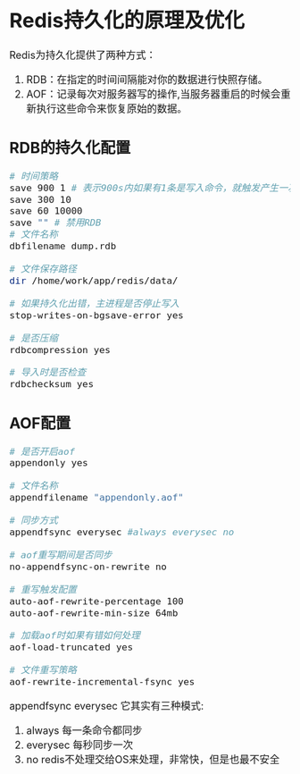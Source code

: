 <font size="4">

# Redis持久化的原理及优化

Redis为持久化提供了两种方式：

1. RDB：在指定的时间间隔能对你的数据进行快照存储。
1. AOF：记录每次对服务器写的操作,当服务器重启的时候会重新执行这些命令来恢复原始的数据。

## RDB的持久化配置
```sh
# 时间策略
save 900 1 # 表示900s内如果有1条是写入命令，就触发产生一次快照，可以理解为就进行一次备份
save 300 10
save 60 10000
save "" # 禁用RDB
# 文件名称
dbfilename dump.rdb

# 文件保存路径
dir /home/work/app/redis/data/

# 如果持久化出错，主进程是否停止写入
stop-writes-on-bgsave-error yes

# 是否压缩
rdbcompression yes

# 导入时是否检查
rdbchecksum yes
```

## AOF配置
```sh
# 是否开启aof
appendonly yes

# 文件名称
appendfilename "appendonly.aof"

# 同步方式
appendfsync everysec #always everysec no

# aof重写期间是否同步
no-appendfsync-on-rewrite no

# 重写触发配置
auto-aof-rewrite-percentage 100
auto-aof-rewrite-min-size 64mb

# 加载aof时如果有错如何处理
aof-load-truncated yes

# 文件重写策略
aof-rewrite-incremental-fsync yes
```
appendfsync everysec 它其实有三种模式:
1. always 每一条命令都同步
1. everysec 每秒同步一次
1. no redis不处理交给OS来处理，非常快，但是也最不安全
